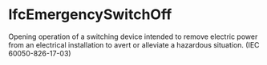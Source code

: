 IfcEmergencySwitchOff
=====================
Opening operation of a switching device intended to remove electric power from
an electrical installation to avert or alleviate a hazardous situation. (IEC
60050-826-17-03)


